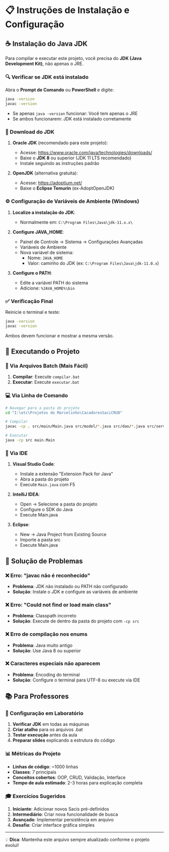 # 📋 Instruções de Instalação e Configuração

## ☕ Instalação do Java JDK

Para compilar e executar este projeto, você precisa do **JDK (Java Development Kit)**, não apenas o JRE.

### 🔍 Verificar se JDK está instalado

Abra o **Prompt de Comando** ou **PowerShell** e digite:

```bash
java -version
javac -version
```

- Se apenas `java -version` funcionar: Você tem apenas o JRE
- Se ambos funcionarem: JDK está instalado corretamente

### 💾 Download do JDK

1. **Oracle JDK** (recomendado para este projeto):
   - Acesse: https://www.oracle.com/java/technologies/downloads/
   - Baixe o **JDK 8** ou superior (JDK 11 LTS recomendado)
   - Instale seguindo as instruções padrão

2. **OpenJDK** (alternativa gratuita):
   - Acesse: https://adoptium.net/
   - Baixe o **Eclipse Temurin** (ex-AdoptOpenJDK)

### ⚙️ Configuração de Variáveis de Ambiente (Windows)

1. **Localize a instalação do JDK**:
   - Normalmente em: `C:\Program Files\Java\jdk-11.x.x\`

2. **Configure JAVA_HOME**:
   - Painel de Controle → Sistema → Configurações Avançadas
   - Variáveis de Ambiente
   - Nova variável de sistema:
     - Nome: `JAVA_HOME`
     - Valor: caminho do JDK (ex: `C:\Program Files\Java\jdk-11.0.x`)

3. **Configure o PATH**:
   - Edite a variável PATH do sistema
   - Adicione: `%JAVA_HOME%\bin`

### ✅ Verificação Final

Reinicie o terminal e teste:
```bash
java -version
javac -version
```

Ambos devem funcionar e mostrar a mesma versão.

## 🚀 Executando o Projeto

### 📁 Via Arquivos Batch (Mais Fácil)

1. **Compilar**: Execute `compilar.bat`
2. **Executar**: Execute `executar.bat`

### 💻 Via Linha de Comando

```bash
# Navegar para a pasta do projeto
cd "I:\etc\Projetos do Marcelinho\CacadoresSaciCRUD"

# Compilar
javac -cp . src/main/Main.java src/model/*.java src/dao/*.java src/service/*.java src/view/*.java

# Executar
java -cp src main.Main
```

### 🔧 Via IDE

1. **Visual Studio Code**:
   - Instale a extensão "Extension Pack for Java"
   - Abra a pasta do projeto
   - Execute `Main.java` com F5

2. **IntelliJ IDEA**:
   - Open → Selecione a pasta do projeto
   - Configure o SDK do Java
   - Execute Main.java

3. **Eclipse**:
   - New → Java Project from Existing Source
   - Importe a pasta src
   - Execute Main.java

## 🐛 Solução de Problemas

### ❌ Erro: "javac não é reconhecido"
- **Problema**: JDK não instalado ou PATH não configurado
- **Solução**: Instale o JDK e configure as variáveis de ambiente

### ❌ Erro: "Could not find or load main class"
- **Problema**: Classpath incorreto
- **Solução**: Execute de dentro da pasta do projeto com `-cp src`

### ❌ Erro de compilação nos enums
- **Problema**: Java muito antigo
- **Solução**: Use Java 8 ou superior

### ❌ Caracteres especiais não aparecem
- **Problema**: Encoding do terminal
- **Solução**: Configure o terminal para UTF-8 ou execute via IDE

## 📚 Para Professores

### 🎯 Configuração em Laboratório

1. **Verificar JDK** em todas as máquinas
2. **Criar atalho** para os arquivos .bat
3. **Testar execução** antes da aula
4. **Preparar slides** explicando a estrutura do código

### 📊 Métricas do Projeto

- **Linhas de código**: ~1000 linhas
- **Classes**: 7 principais
- **Conceitos cobertos**: OOP, CRUD, Validação, Interface
- **Tempo de aula estimado**: 2-3 horas para explicação completa

### 🎓 Exercícios Sugeridos

1. **Iniciante**: Adicionar novos Sacis pré-definidos
2. **Intermediário**: Criar nova funcionalidade de busca
3. **Avançado**: Implementar persistência em arquivo
4. **Desafio**: Criar interface gráfica simples

---

💡 **Dica**: Mantenha este arquivo sempre atualizado conforme o projeto evolui!
